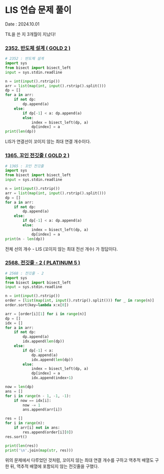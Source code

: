 # LIS 연습 문제 풀이
Date : 2024.10.01

TIL을 쓴 지 3개월이 지났다!

### [2352. 반도체 설계 ( GOLD 2 )](https://www.acmicpc.net/problem/2352)
```py
# 2352 : 반도체 설계
import sys
from bisect import bisect_left
input = sys.stdin.readline

n = int(input().rstrip())
arr = list(map(int, input().rstrip().split()))
dp = []
for a in arr:
    if not dp:
        dp.append(a)
    else:
        if dp[-1] < a: dp.append(a)
        else:
            index = bisect_left(dp, a)
            dp[index] = a
print(len(dp))
```

LIS가 연결선이 꼬이지 않는 최대 연결 개수이다.

### [1365. 꼬인 전깃줄 ( GOLD 2 )](https://www.acmicpc.net/problem/1365)
```py
# 1365 : 꼬인 전깃줄
import sys
from bisect import bisect_left
input = sys.stdin.readline

n = int(input().rstrip())
arr = list(map(int, input().rstrip().split()))
dp = []
for a in arr:
    if not dp:
        dp.append(a)
    else:
        if dp[-1] < a: dp.append(a)
        else:
            index = bisect_left(dp, a)
            dp[index] = a
print(n - len(dp))
```

전체 선의 개수 - LIS (꼬이지 않는 최대 전선 개수) 가 정답이다.

### [2568. 전깃줄 - 2 ( PLATINUM 5 )](https://www.acmicpc.net/problem/2568)
```py
# 2568 : 전깃줄 - 2
import sys
from bisect import bisect_left
input = sys.stdin.readline

n = int(input().rstrip())
order = [list(map(int, input().rstrip().split())) for _ in range(n)]
order.sort(key=lambda x:x[0])

arr = [order[i][1] for i in range(n)]
dp = []
idx = []
for a in arr:
    if not dp:
        dp.append(a)
        idx.append(len(dp))
    else:
        if dp[-1] < a: 
            dp.append(a)
            idx.append(len(dp))
        else:
            index = bisect_left(dp, a)
            dp[index] = a
            idx.append(index+1)

now = len(dp)
ans = []
for i in range(n - 1, -1, -1):
    if now == idx[i]:
        now -= 1
        ans.append(arr[i])

res = []
for i in range(n):
    if arr[i] not in ans:
        res.append(order[i][0])
res.sort()

print(len(res))
print('\n'.join(map(str, res)))
```

위의 문제에서 다루었던 것처럼, 꼬이지 않는 최대 연결 개수를 구하고 역추적 배열도 구한 뒤, 역추적 배열에 포함되지 않는 전깃줄을 구했다.
